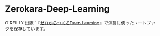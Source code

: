 # Zerokara-Deep-Learning
O'REILLY 出版：『[ゼロからつくるDeep Learning](https://www.oreilly.co.jp/books/9784873117584/)』で演習に使ったノートブックを保存しています。
